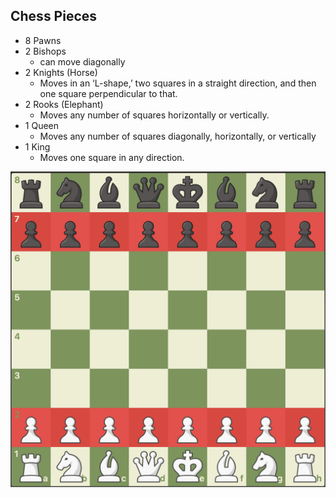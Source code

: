 ## Chess Pieces

* 8 Pawns
* 2 Bishops
  * can move diagonally
* 2 Knights (Horse)
  * Moves in an ‘L-shape,’ two squares in a straight direction, and then one square perpendicular to that.
* 2 Rooks (Elephant)
  * Moves any number of squares horizontally or vertically.
* 1 Queen
  *  Moves any number of squares diagonally, horizontally, or vertically
* 1 King
  *  Moves one square in any direction.

![Chess](./images/chess.png)

